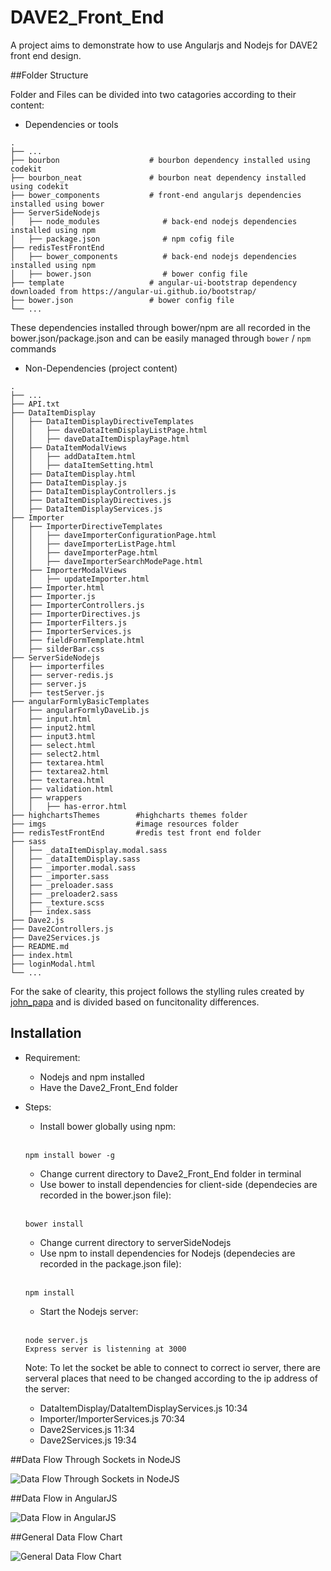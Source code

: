 # DAVE2_Front_End
A project aims to demonstrate how to use Angularjs and Nodejs for DAVE2 front end design.

##Folder Structure

Folder and Files can be divided into two catagories according to their content: 
* Dependencies or tools
```
.
├── ...
├── bourbon                    # bourbon dependency installed using codekit
├── bourbon_neat               # bourbon neat dependency installed using codekit
├── bower_components           # front-end angularjs dependencies installed using bower
├── ServerSideNodejs
│   ├── node_modules              # back-end nodejs dependencies installed using npm
│   ├── package.json              # npm cofig file
├── redisTestFrontEnd
│   ├── bower_components          # back-end nodejs dependencies installed using npm
│   ├── bower.json                # bower config file
├── template                   # angular-ui-bootstrap dependency downloaded from https://angular-ui.github.io/bootstrap/
├── bower.json                 # bower config file
└── ...
```
These dependencies installed through bower/npm are all recorded in the bower.json/package.json and can be easily managed through `bower` / `npm` commands
* Non-Dependencies (project content)
```
.
├── ...
├── API.txt                    
├── DataItemDisplay             
│   ├── DataItemDisplayDirectiveTemplates
│   │   ├── daveDataItemDisplayListPage.html
│   │   ├── daveDataItemDisplayPage.html
│   ├── DataItemModalViews
│   │   ├── addDataItem.html
│   │   ├── dataItemSetting.html
│   ├── DataItemDisplay.html
│   ├── DataItemDisplay.js
│   ├── DataItemDisplayControllers.js
│   ├── DataItemDisplayDirectives.js
│   ├── DataItemDisplayServices.js
├── Importer                
│   ├── ImporterDirectiveTemplates
│   │   ├── daveImporterConfigurationPage.html
│   │   ├── daveImporterListPage.html
│   │   ├── daveImporterPage.html
│   │   ├── daveImporterSearchModePage.html
│   ├── ImporterModalViews
│   │   ├── updateImporter.html
│   ├── Importer.html
│   ├── Importer.js
│   ├── ImporterControllers.js
│   ├── ImporterDirectives.js
│   ├── ImporterFilters.js
│   ├── ImporterServices.js
│   ├── fieldFormTemplate.html
│   ├── silderBar.css
├── ServerSideNodejs
│   ├── importerfiles        
│   ├── server-redis.js          
│   ├── server.js
│   ├── testServer.js
├── angularFormlyBasicTemplates
│   ├── angularFormlyDaveLib.js 
│   ├── input.html
│   ├── input2.html
│   ├── input3.html
│   ├── select.html
│   ├── select2.html
│   ├── textarea.html
│   ├── textarea2.html
│   ├── textarea.html
│   ├── validation.html
│   ├── wrappers
│   │   ├── has-error.html
├── highchartsThemes        #highcharts themes folder
├── imgs                    #image resources folder
├── redisTestFrontEnd       #redis test front end folder
├── sass
│   ├── _dataItemDisplay.modal.sass
│   ├── _dataItemDisplay.sass
│   ├── _importer.modal.sass
│   ├── _importer.sass
│   ├── _preloader.sass
│   ├── _preloader2.sass
│   ├── _texture.scss
│   ├── index.sass
├── Dave2.js
├── Dave2Controllers.js
├── Dave2Services.js
├── README.md
├── index.html
├── loginModal.html
└── ...
```
For the sake of clearity, this project follows the stylling rules created by [john_papa](https://github.com/johnpapa/angular-styleguide) and is divided based on funcitonality differences.

## Installation

* Requirement: 
  * Nodejs and npm installed
  * Have the Dave2_Front_End folder
  
* Steps:
  * Install bower globally using npm:
  <br><br>
  ```
  npm install bower -g
  ```
  * Change current directory to Dave2_Front_End folder in terminal
  * Use bower to install dependencies for client-side (dependecies are recorded in the bower.json file):
  <br><br>
  ```
  bower install
  ```
  * Change current directory to serverSideNodejs
  * Use npm to install dependencies for Nodejs (dependecies are recorded in the package.json file):
  <br><br>
  ```
  npm install
  ```
  * Start the Nodejs server:
  <br><br>
  ```
  node server.js
  Express server is listenning at 3000
  ```
  Note: To let the socket be able to connect to correct io server, there are serveral places that need to be changed according to the ip address of the server:
  -  DataItemDisplay/DataItemDisplayServices.js 10:34
  -  Importer/ImporterServices.js 70:34
  -  Dave2Services.js 11:34
  -  Dave2Services.js 19:34
 
##Data Flow Through Sockets in NodeJS

![Data Flow Through Sockets in NodeJS](https://github.com/watrool/DAVE2_Front_End_Documents/blob/master/DAVE2%20Angular%20Structure.jpg)

##Data Flow in AngularJS

![Data Flow in AngularJS](https://raw.githubusercontent.com/watrool/DAVE2_Front_End_Documents/master/DAVE2%20Angular%20Structure%202.jpg)

##General Data Flow Chart

![General Data Flow Chart](https://github.com/watrool/DAVE2_Front_End_Documents/blob/master/DAVE2%20Angular%20Structure%203.jpg)
